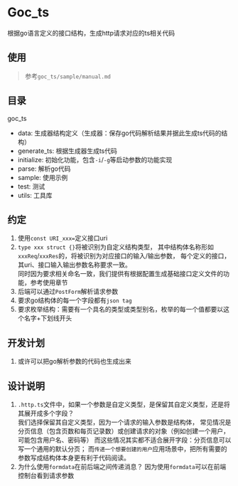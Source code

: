 # Goc_ts

根据go语言定义的接口结构，生成http请求对应的ts相关代码

## 使用

> 参考`goc_ts/sample/manual.md`

## 目录

goc_ts

- data: 生成器结构定义（生成器：保存go代码解析结果并据此生成ts代码的结构）
- generate_ts: 根据生成器生成ts代码
- initialize: 初始化功能，包含`-i`/`-g`等启动参数的功能实现
- parse: 解析go代码
- sample: 使用示例
- test: 测试
- utils: 工具库

## 约定

1. 使用`const URI_xxx=`定义接口uri
2. `type xxx struct {}`将被识别为自定义结构类型，
   其中结构体名称形如`xxxReq`/`xxxRes`的，将被识别为对应接口的输入/输出参数，
   每个定义的接口，其uri、接口输入输出参数名称要求一致。  
   同时因为要求相关命名一致，我们提供有根据配置生成基础接口定义文件的功能，参考使用章节
3. 后端可以通过`PostForm`解析请求参数
4. 要求go结构体的每一个字段都有`json tag`
5. 要求枚举结构：需要有一个具名的类型或类型别名，枚举的每一个值都要以这个名字+下划线开头

## 开发计划

1. 或许可以把go解析参数的代码也生成出来

## 设计说明

1. `.http.ts`文件中，如果一个参数是自定义类型，是保留其自定义类型，还是将其展开成多个字段？  
   我们选择保留其自定义类型，因为一个请求的输入参数是结构体，
   常见情况是分页信息（包含页数和每页记录数）或创建请求的对象（例如创建一个用户，可能包含用户名、密码等）
   而这些情况其实都不适合展开字段：分页信息可以写一个通用的默认分页；
   而`传递一个想要创建的用户`应用场景中，把所有需要的参数写成结构体本身更有利于代码阅读。
2. 为什么使用`formdata`在前后端之间传递消息？
   因为使用`formdata`可以在前端控制台看到请求参数
